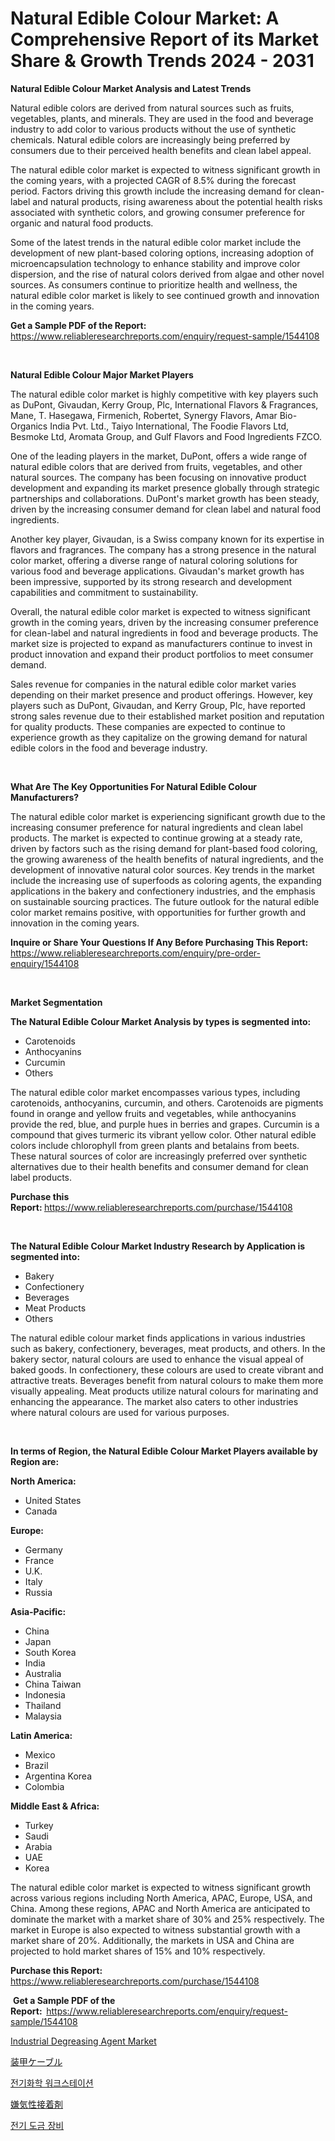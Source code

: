 <p><h1>Natural Edible Colour Market: A Comprehensive Report of its Market Share & Growth Trends 2024 - 2031</h1></p><p><strong>Natural Edible Colour Market Analysis and Latest Trends</strong></p>
<p><p>Natural edible colors are derived from natural sources such as fruits, vegetables, plants, and minerals. They are used in the food and beverage industry to add color to various products without the use of synthetic chemicals. Natural edible colors are increasingly being preferred by consumers due to their perceived health benefits and clean label appeal.</p><p>The natural edible color market is expected to witness significant growth in the coming years, with a projected CAGR of 8.5% during the forecast period. Factors driving this growth include the increasing demand for clean-label and natural products, rising awareness about the potential health risks associated with synthetic colors, and growing consumer preference for organic and natural food products.</p><p>Some of the latest trends in the natural edible color market include the development of new plant-based coloring options, increasing adoption of microencapsulation technology to enhance stability and improve color dispersion, and the rise of natural colors derived from algae and other novel sources. As consumers continue to prioritize health and wellness, the natural edible color market is likely to see continued growth and innovation in the coming years.</p></p>
<p><strong>Get a Sample PDF of the Report:&nbsp;</strong> <a href="https://www.reliableresearchreports.com/enquiry/request-sample/1544108">https://www.reliableresearchreports.com/enquiry/request-sample/1544108</a></p>
<p>&nbsp;</p>
<p><strong>Natural Edible Colour Major Market Players</strong></p>
<p><p>The natural edible color market is highly competitive with key players such as DuPont, Givaudan, Kerry Group, Plc, International Flavors & Fragrances, Mane, T. Hasegawa, Firmenich, Robertet, Synergy Flavors, Amar Bio-Organics India Pvt. Ltd., Taiyo International, The Foodie Flavors Ltd, Besmoke Ltd, Aromata Group, and Gulf Flavors and Food Ingredients FZCO.</p><p>One of the leading players in the market, DuPont, offers a wide range of natural edible colors that are derived from fruits, vegetables, and other natural sources. The company has been focusing on innovative product development and expanding its market presence globally through strategic partnerships and collaborations. DuPont's market growth has been steady, driven by the increasing consumer demand for clean label and natural food ingredients.</p><p>Another key player, Givaudan, is a Swiss company known for its expertise in flavors and fragrances. The company has a strong presence in the natural color market, offering a diverse range of natural coloring solutions for various food and beverage applications. Givaudan's market growth has been impressive, supported by its strong research and development capabilities and commitment to sustainability.</p><p>Overall, the natural edible color market is expected to witness significant growth in the coming years, driven by the increasing consumer preference for clean-label and natural ingredients in food and beverage products. The market size is projected to expand as manufacturers continue to invest in product innovation and expand their product portfolios to meet consumer demand.</p><p>Sales revenue for companies in the natural edible color market varies depending on their market presence and product offerings. However, key players such as DuPont, Givaudan, and Kerry Group, Plc, have reported strong sales revenue due to their established market position and reputation for quality products. These companies are expected to continue to experience growth as they capitalize on the growing demand for natural edible colors in the food and beverage industry.</p></p>
<p>&nbsp;</p>
<p><strong>What Are The Key Opportunities For Natural Edible Colour Manufacturers?</strong></p>
<p><p>The natural edible color market is experiencing significant growth due to the increasing consumer preference for natural ingredients and clean label products. The market is expected to continue growing at a steady rate, driven by factors such as the rising demand for plant-based food coloring, the growing awareness of the health benefits of natural ingredients, and the development of innovative natural color sources. Key trends in the market include the increasing use of superfoods as coloring agents, the expanding applications in the bakery and confectionery industries, and the emphasis on sustainable sourcing practices. The future outlook for the natural edible color market remains positive, with opportunities for further growth and innovation in the coming years.</p></p>
<p><strong>Inquire or Share Your Questions If Any Before Purchasing This Report:</strong> <a href="https://www.reliableresearchreports.com/enquiry/pre-order-enquiry/1544108">https://www.reliableresearchreports.com/enquiry/pre-order-enquiry/1544108</a></p>
<p>&nbsp;</p>
<p><strong>Market Segmentation</strong></p>
<p><strong>The Natural Edible Colour Market Analysis by types is segmented into:</strong></p>
<p><ul><li>Carotenoids</li><li>Anthocyanins</li><li>Curcumin</li><li>Others</li></ul></p>
<p><p>The natural edible color market encompasses various types, including carotenoids, anthocyanins, curcumin, and others. Carotenoids are pigments found in orange and yellow fruits and vegetables, while anthocyanins provide the red, blue, and purple hues in berries and grapes. Curcumin is a compound that gives turmeric its vibrant yellow color. Other natural edible colors include chlorophyll from green plants and betalains from beets. These natural sources of color are increasingly preferred over synthetic alternatives due to their health benefits and consumer demand for clean label products.</p></p>
<p><strong>Purchase this Report:&nbsp;</strong><a href="https://www.reliableresearchreports.com/purchase/1544108">https://www.reliableresearchreports.com/purchase/1544108</a></p>
<p>&nbsp;</p>
<p><strong>The Natural Edible Colour Market Industry Research by Application is segmented into:</strong></p>
<p><ul><li>Bakery</li><li>Confectionery</li><li>Beverages</li><li>Meat Products</li><li>Others</li></ul></p>
<p><p>The natural edible colour market finds applications in various industries such as bakery, confectionery, beverages, meat products, and others. In the bakery sector, natural colours are used to enhance the visual appeal of baked goods. In confectionery, these colours are used to create vibrant and attractive treats. Beverages benefit from natural colours to make them more visually appealing. Meat products utilize natural colours for marinating and enhancing the appearance. The market also caters to other industries where natural colours are used for various purposes.</p></p>
<p>&nbsp;</p>
<p><strong>In terms of Region, the Natural Edible Colour Market Players available by Region are:</strong></p>
<p>
    <p> <strong> North America: </strong>
        <ul>
            <li>United States</li>
            <li>Canada</li>
        </ul>
        </p> 
    <p> <strong> Europe: </strong>
        <ul>
            <li>Germany</li>
            <li>France</li>
            <li>U.K.</li>
            <li>Italy</li>
            <li>Russia</li>
        </ul>
        </p> 
    <p> <strong> Asia-Pacific: </strong>
        <ul>
            <li>China</li>
            <li>Japan</li>
            <li>South Korea</li>
            <li>India</li>
            <li>Australia</li>
            <li>China Taiwan</li>
            <li>Indonesia</li>
            <li>Thailand</li>
            <li>Malaysia</li>
        </ul>
        </p> 
    <p> <strong> Latin America: </strong>
        <ul>
            <li>Mexico</li>
            <li>Brazil</li>
            <li>Argentina Korea</li>
            <li>Colombia</li>
        </ul>
        </p> 
    <p> <strong> Middle East & Africa: </strong>
        <ul>
            <li>Turkey</li>
            <li>Saudi</li>
            <li>Arabia</li>
            <li>UAE</li>
            <li>Korea</li>
        </ul>
    </p>
    </p>
<p><p>The natural edible color market is expected to witness significant growth across various regions including North America, APAC, Europe, USA, and China. Among these regions, APAC and North America are anticipated to dominate the market with a market share of 30% and 25% respectively. The market in Europe is also expected to witness substantial growth with a market share of 20%. Additionally, the markets in USA and China are projected to hold market shares of 15% and 10% respectively.</p></p>
<p><strong>Purchase this Report: </strong><a href="https://www.reliableresearchreports.com/purchase/1544108">https://www.reliableresearchreports.com/purchase/1544108</a></p>
<p>&nbsp;<strong>Get a Sample PDF of the Report:&nbsp;&nbsp;</strong><a href="https://www.reliableresearchreports.com/enquiry/request-sample/1544108">https://www.reliableresearchreports.com/enquiry/request-sample/1544108</a></p>
<p><strong></strong></p>
<p><p><a href="https://github.com/danielneavesallisons03mba/Market-Research-Report-List-1/blob/main/industrial-degreasing-agent-market.md">Industrial Degreasing Agent Market</a></p><p><a href="https://medium.com/@michaelerde565/%E3%82%A2%E3%83%BC%E3%83%9E%E3%83%BC%E3%83%89%E3%82%B1%E3%83%BC%E3%83%96%E3%83%AB%E5%B8%82%E5%A0%B4%E8%AA%BF%E6%9F%BB%E3%83%AC%E3%83%9D%E3%83%BC%E3%83%88-%E3%81%9D%E3%81%AE%E6%AD%B4%E5%8F%B2%E3%81%A8%E4%BA%88%E6%B8%AC2031%E5%B9%B4%E3%81%BE%E3%81%A7%E3%81%AE2024-44cf61510512">装甲ケーブル</a></p><p><a href="https://medium.com/@munchkin678568/%EC%A0%84%EA%B8%B0%ED%99%94%ED%95%99-%EC%9B%8C%ED%81%AC%EC%8A%A4%ED%85%8C%EC%9D%B4%EC%85%98-%EC%8B%9C%EC%9E%A5-%EA%B7%9C%EB%AA%A8-%EC%8B%9C%EC%9E%A5-%EC%A0%84%EB%A7%9D-%EB%B0%8F-%EC%8B%9C%EC%9E%A5-%EC%98%88%EC%B8%A1-2024%EB%85%84%EB%B6%80%ED%84%B0-2031%EB%85%84-7f09909de2ec">전기화학 워크스테이션</a></p><p><a href="https://medium.com/@michaelerde565/%E3%82%A2%E3%83%8A%E3%82%A8%E3%83%AD%E3%83%93%E3%83%83%E3%82%AF%E6%8E%A5%E7%9D%80%E5%89%A4%E5%B8%82%E5%A0%B4%E8%AA%BF%E6%9F%BB%E3%83%AC%E3%83%9D%E3%83%BC%E3%83%88-%E3%81%9D%E3%81%AE%E6%AD%B4%E5%8F%B2%E3%81%A82024%E5%B9%B4%E3%81%8B%E3%82%892031%E5%B9%B4%E3%81%BE%E3%81%A7%E3%81%AE%E4%BA%88%E6%B8%AC-72c74e760060">嫌気性接着剤</a></p><p><a href="https://medium.com/@munchkin678568/%EC%A0%84%EA%B8%B0%EB%8F%84%EA%B8%88-%EC%9E%A5%EB%B9%84-%EC%8B%9C%EC%9E%A5-%EB%8F%99%ED%96%A5-%EB%B0%8F-%EC%8B%9C%EC%9E%A5-%EB%B6%84%EC%84%9D%EC%9D%80-2024-2031-%EA%B8%B0%EA%B0%84%EC%9D%84-%EB%8C%80%EC%83%81%EC%9C%BC%EB%A1%9C-%EC%98%88%EC%B8%A1%EB%90%A9%EB%8B%88%EB%8B%A4-8e09618a446d">전기 도금 장비</a></p></p>